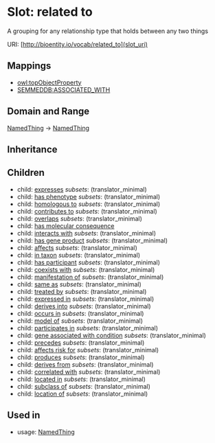 # Slot: related to


A grouping for any relationship type that holds between any two things

URI: [http://bioentity.io/vocab/related_to](slot_uri)
## Mappings

 * [owl:topObjectProperty](http://purl.obolibrary.org/obo/owl_topObjectProperty)
 * [SEMMEDDB:ASSOCIATED_WITH](http://purl.obolibrary.org/obo/SEMMEDDB_ASSOCIATED_WITH)
## Domain and Range

[NamedThing](NamedThing.md) -> [NamedThing](NamedThing.md)
## Inheritance

## Children

 *  child: [expresses](expresses.md) *subsets*: (translator_minimal)
 *  child: [has phenotype](has_phenotype.md) *subsets*: (translator_minimal)
 *  child: [homologous to](homologous_to.md) *subsets*: (translator_minimal)
 *  child: [contributes to](contributes_to.md) *subsets*: (translator_minimal)
 *  child: [overlaps](overlaps.md) *subsets*: (translator_minimal)
 *  child: [has molecular consequence](has_molecular_consequence.md)
 *  child: [interacts with](interacts_with.md) *subsets*: (translator_minimal)
 *  child: [has gene product](has_gene_product.md) *subsets*: (translator_minimal)
 *  child: [affects](affects.md) *subsets*: (translator_minimal)
 *  child: [in taxon](in_taxon.md) *subsets*: (translator_minimal)
 *  child: [has participant](has_participant.md) *subsets*: (translator_minimal)
 *  child: [coexists with](coexists_with.md) *subsets*: (translator_minimal)
 *  child: [manifestation of](manifestation_of.md) *subsets*: (translator_minimal)
 *  child: [same as](same_as.md) *subsets*: (translator_minimal)
 *  child: [treated by](treated_by.md) *subsets*: (translator_minimal)
 *  child: [expressed in](expressed_in.md) *subsets*: (translator_minimal)
 *  child: [derives into](derives_into.md) *subsets*: (translator_minimal)
 *  child: [occurs in](occurs_in.md) *subsets*: (translator_minimal)
 *  child: [model of](model_of.md) *subsets*: (translator_minimal)
 *  child: [participates in](participates_in.md) *subsets*: (translator_minimal)
 *  child: [gene associated with condition](gene_associated_with_condition.md) *subsets*: (translator_minimal)
 *  child: [precedes](precedes.md) *subsets*: (translator_minimal)
 *  child: [affects risk for](affects_risk_for.md) *subsets*: (translator_minimal)
 *  child: [produces](produces.md) *subsets*: (translator_minimal)
 *  child: [derives from](derives_from.md) *subsets*: (translator_minimal)
 *  child: [correlated with](correlated_with.md) *subsets*: (translator_minimal)
 *  child: [located in](located_in.md) *subsets*: (translator_minimal)
 *  child: [subclass of](subclass_of.md) *subsets*: (translator_minimal)
 *  child: [location of](location_of.md) *subsets*: (translator_minimal)
## Used in

 *  usage: [NamedThing](NamedThing.md)
